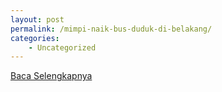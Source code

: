 ```yaml
---
layout: post
permalink: /mimpi-naik-bus-duduk-di-belakang/
categories:
    - Uncategorized
---
```


[Baca Selengkapnya](/09)